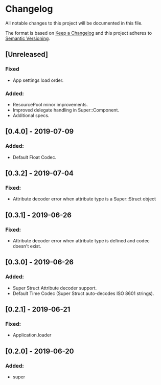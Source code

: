 # Changelog
All notable changes to this project will be documented in this file.

The format is based on [Keep a Changelog](http://keepachangelog.com/en/1.0.0/)
and this project adheres to [Semantic Versioning](http://semver.org/spec/v2.0.0.html).

## [Unreleased]
### Fixed
- App settings load order.

### Added:
- ResourcePool minor improvements.
- Improved delegate handling in Super::Component.
- Additional specs.

## [0.4.0] - 2019-07-09
### Added:
- Default Float Codec.

## [0.3.2] - 2019-07-04
### Fixed:
- Attribute decoder error when attribute type is a Super::Struct object

## [0.3.1] - 2019-06-26
### Fixed:
- Attribute decoder error when attribute type is defined and codec doesn't exist.

## [0.3.0] - 2019-06-26
### Added:
- Super Struct Attribute decoder support.
- Default Time Codec (Super Struct auto-decodes ISO 8601 strings).

## [0.2.1] - 2019-06-21
### Fixed:
- Application.loader

## [0.2.0] - 2019-06-20
### Added:
- super
